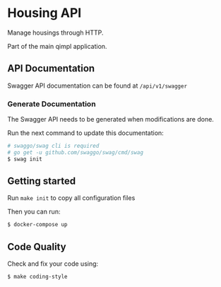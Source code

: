 # Housing API

Manage housings through HTTP.

Part of the main qimpl application.

## API Documentation

Swagger API documentation can be found at `/api/v1/swagger`

### Generate Documentation

The Swagger API needs to be generated when modifications are done.

Run the next command to update this documentation:

```sh
# swaggo/swag cli is required
# go get -u github.com/swaggo/swag/cmd/swag
$ swag init
```

## Getting started

Run `make init` to copy all configuration files

Then you can run:

```sh
$ docker-compose up
```

## Code Quality

Check and fix your code using:

```sh
$ make coding-style
```
